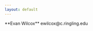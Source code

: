 ```yaml
---
layout: default
---
```

<div class="lead pretty-links">
 **Evan Wilcox**
 ewilcox@c.ringling.edu

</div>
